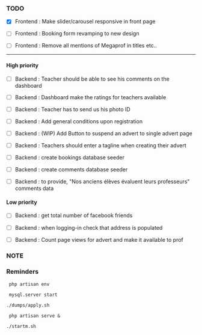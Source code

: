 ### TODO

- [x] Frontend : Make slider/carousel responsive in front page

- [ ] Frontend : Booking form revamping to new design

- [ ] Frontend : Remove all mentions of Megaprof in titles etc..

--------------------------------------------------------------------------------

#### High priority    

- [ ] Backend : Teacher should be able to see his comments on the dashboard
- [ ] Backend : Dashboard make the ratings for teachers available
- [ ] Backend : Teacher has to send us his photo ID
- [ ] Backend : Add general conditions upon registration
- [ ] Backend : (WIP) Add Button to suspend an advert to single advert page


- [ ] Backend : Teachers should enter a tagline when creating their advert
- [ ] Backend : create bookings database seeder 
- [ ] Backend : create comments database seeder
- [ ] Backend : to provide, "Nos anciens élèves évaluent leurs professeurs" comments data

#### Low priority
- [ ] Backend : get total number of facebook friends
- [ ] Backend : when logging-in check that address is populated
- [ ] Backend : Count page views for advert and make it available to prof




### NOTE


### Reminders
` php artisan env`

` mysql.server start`

` ./dumps/apply.sh `

` php artisan serve &`

`./startm.sh`
